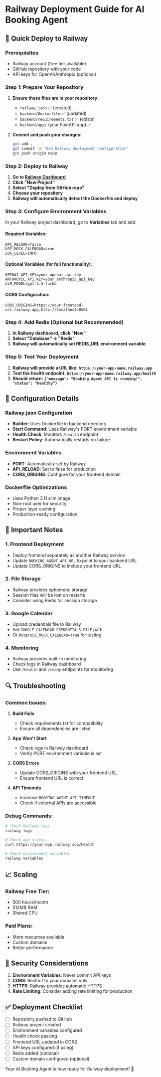# Railway Deployment Guide for AI Booking Agent

## 🚀 Quick Deploy to Railway

### Prerequisites
- Railway account (free tier available)
- GitHub repository with your code
- API keys for OpenAI/Anthropic (optional)

### Step 1: Prepare Your Repository

1. **Ensure these files are in your repository:**
   - `railway.json` ✅ (created)
   - `backend/Dockerfile` ✅ (updated)
   - `backend/requirements.txt` ✅ (exists)
   - `backend/app/` (your FastAPI app) ✅

2. **Commit and push your changes:**
   ```bash
   git add .
   git commit -m "Add Railway deployment configuration"
   git push origin main
   ```

### Step 2: Deploy to Railway

1. **Go to [Railway Dashboard](https://railway.app/dashboard)**
2. **Click "New Project"**
3. **Select "Deploy from GitHub repo"**
4. **Choose your repository**
5. **Railway will automatically detect the Dockerfile and deploy**

### Step 3: Configure Environment Variables

In your Railway project dashboard, go to **Variables** tab and add:

#### Required Variables:
```
API_RELOAD=false
USE_MOCK_CALENDAR=true
LOG_LEVEL=INFO
```

#### Optional Variables (for full functionality):
```
OPENAI_API_KEY=your_openai_api_key
ANTHROPIC_API_KEY=your_anthropic_api_key
LLM_MODEL=gpt-3.5-turbo
```

#### CORS Configuration:
```
CORS_ORIGINS=https://your-frontend-url.railway.app,http://localhost:8501
```

### Step 4: Add Redis (Optional but Recommended)

1. **In Railway dashboard, click "New"**
2. **Select "Database" → "Redis"**
3. **Railway will automatically set REDIS_URL environment variable**

### Step 5: Test Your Deployment

1. **Railway will provide a URL like: `https://your-app-name.railway.app`**
2. **Test the health endpoint: `https://your-app-name.railway.app/health`**
3. **Should return: `{"message": "Booking Agent API is running!", "status": "healthy"}`**

## 🔧 Configuration Details

### Railway.json Configuration
- **Builder**: Uses Dockerfile in backend directory
- **Start Command**: Uses Railway's PORT environment variable
- **Health Check**: Monitors `/health` endpoint
- **Restart Policy**: Automatically restarts on failure

### Environment Variables
- **PORT**: Automatically set by Railway
- **API_RELOAD**: Set to false for production
- **CORS_ORIGINS**: Configure for your frontend domain

### Dockerfile Optimizations
- Uses Python 3.11 slim image
- Non-root user for security
- Proper layer caching
- Production-ready configuration

## 🚨 Important Notes

### 1. **Frontend Deployment**
- Deploy frontend separately as another Railway service
- Update `BOOKING_AGENT_API_URL` to point to your backend URL
- Update CORS_ORIGINS to include your frontend URL

### 2. **File Storage**
- Railway provides ephemeral storage
- Session files will be lost on restarts
- Consider using Redis for session storage

### 3. **Google Calendar**
- Upload credentials file to Railway
- Set `GOOGLE_CALENDAR_CREDENTIALS_FILE` path
- Or keep `USE_MOCK_CALENDAR=true` for testing

### 4. **Monitoring**
- Railway provides built-in monitoring
- Check logs in Railway dashboard
- Use `/health` and `/ready` endpoints for monitoring

## 🔍 Troubleshooting

### Common Issues:

1. **Build Fails**
   - Check requirements.txt for compatibility
   - Ensure all dependencies are listed

2. **App Won't Start**
   - Check logs in Railway dashboard
   - Verify PORT environment variable is set

3. **CORS Errors**
   - Update CORS_ORIGINS with your frontend URL
   - Ensure frontend URL is correct

4. **API Timeouts**
   - Increase `BOOKING_AGENT_API_TIMEOUT`
   - Check if external APIs are accessible

### Debug Commands:
```bash
# Check Railway logs
railway logs

# Check app status
curl https://your-app.railway.app/health

# Check environment variables
railway variables
```

## 📈 Scaling

### Railway Free Tier:
- 500 hours/month
- 512MB RAM
- Shared CPU

### Paid Plans:
- More resources available
- Custom domains
- Better performance

## 🔐 Security Considerations

1. **Environment Variables**: Never commit API keys
2. **CORS**: Restrict to your domains only
3. **HTTPS**: Railway provides automatic HTTPS
4. **Rate Limiting**: Consider adding rate limiting for production

## ✅ Deployment Checklist

- [ ] Repository pushed to GitHub
- [ ] Railway project created
- [ ] Environment variables configured
- [ ] Health check passing
- [ ] Frontend URL updated in CORS
- [ ] API keys configured (if using)
- [ ] Redis added (optional)
- [ ] Custom domain configured (optional)

Your AI Booking Agent is now ready for Railway deployment! 🎉 
